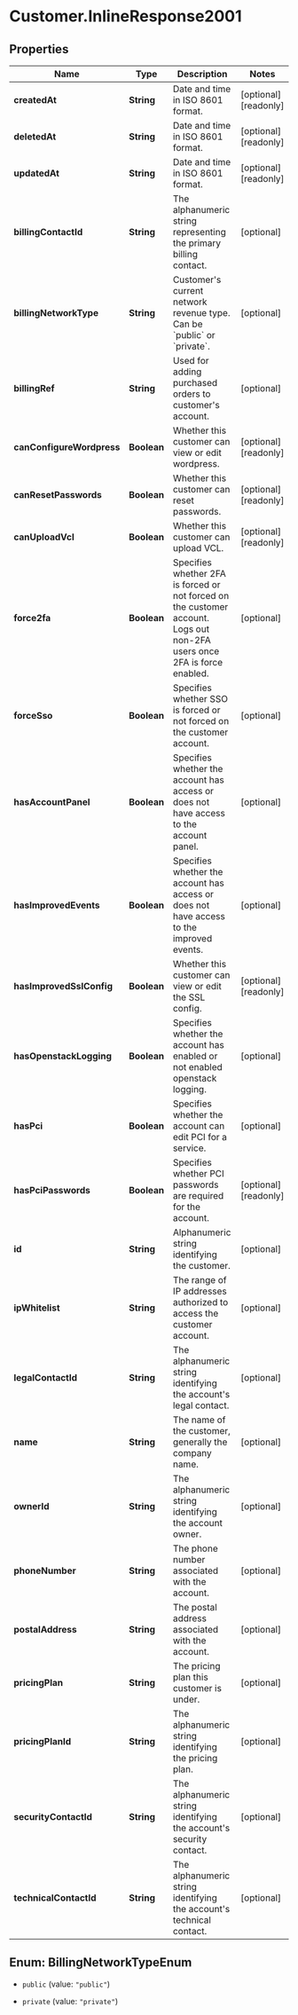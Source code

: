 # Customer.InlineResponse2001

## Properties

Name | Type | Description | Notes
------------ | ------------- | ------------- | -------------
**createdAt** | **String** | Date and time in ISO 8601 format. | [optional] [readonly] 
**deletedAt** | **String** | Date and time in ISO 8601 format. | [optional] [readonly] 
**updatedAt** | **String** | Date and time in ISO 8601 format. | [optional] [readonly] 
**billingContactId** | **String** | The alphanumeric string representing the primary billing contact. | [optional] 
**billingNetworkType** | **String** | Customer&#39;s current network revenue type. Can be &#x60;public&#x60; or &#x60;private&#x60;. | [optional] 
**billingRef** | **String** | Used for adding purchased orders to customer&#39;s account. | [optional] 
**canConfigureWordpress** | **Boolean** | Whether this customer can view or edit wordpress. | [optional] [readonly] 
**canResetPasswords** | **Boolean** | Whether this customer can reset passwords. | [optional] [readonly] 
**canUploadVcl** | **Boolean** | Whether this customer can upload VCL. | [optional] [readonly] 
**force2fa** | **Boolean** | Specifies whether 2FA is forced or not forced on the customer account. Logs out non-2FA users once 2FA is force enabled. | [optional] 
**forceSso** | **Boolean** | Specifies whether SSO is forced or not forced on the customer account. | [optional] 
**hasAccountPanel** | **Boolean** | Specifies whether the account has access or does not have access to the account panel. | [optional] 
**hasImprovedEvents** | **Boolean** | Specifies whether the account has access or does not have access to the improved events. | [optional] 
**hasImprovedSslConfig** | **Boolean** | Whether this customer can view or edit the SSL config. | [optional] [readonly] 
**hasOpenstackLogging** | **Boolean** | Specifies whether the account has enabled or not enabled openstack logging. | [optional] 
**hasPci** | **Boolean** | Specifies whether the account can edit PCI for a service. | [optional] 
**hasPciPasswords** | **Boolean** | Specifies whether PCI passwords are required for the account. | [optional] [readonly] 
**id** | **String** | Alphanumeric string identifying the customer. | [optional] 
**ipWhitelist** | **String** | The range of IP addresses authorized to access the customer account. | [optional] 
**legalContactId** | **String** | The alphanumeric string identifying the account&#39;s legal contact. | [optional] 
**name** | **String** | The name of the customer, generally the company name. | [optional] 
**ownerId** | **String** | The alphanumeric string identifying the account owner. | [optional] 
**phoneNumber** | **String** | The phone number associated with the account. | [optional] 
**postalAddress** | **String** | The postal address associated with the account. | [optional] 
**pricingPlan** | **String** | The pricing plan this customer is under. | [optional] 
**pricingPlanId** | **String** | The alphanumeric string identifying the pricing plan. | [optional] 
**securityContactId** | **String** | The alphanumeric string identifying the account&#39;s security contact. | [optional] 
**technicalContactId** | **String** | The alphanumeric string identifying the account&#39;s technical contact. | [optional] 



## Enum: BillingNetworkTypeEnum


* `public` (value: `"public"`)

* `private` (value: `"private"`)




